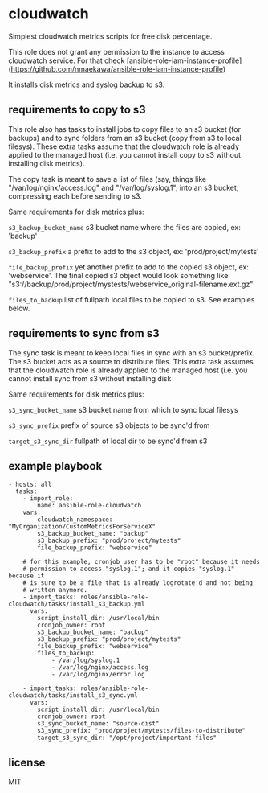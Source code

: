 cloudwatch
=========
Simplest cloudwatch metrics scripts for free disk percentage.


This role does not grant any permission to the instance to access cloudwatch
service. For that check [ansible-role-iam-instance-profile]
(https://github.com/nmaekawa/ansible-role-iam-instance-profile)

It installs disk metrics and syslog backup to s3.

requirements to copy to s3
--------------------------

This role also has tasks to install jobs to copy files to an s3 bucket (for
backups) and to sync folders from an s3 bucket (copy from s3 to local filesys).
These extra tasks assume that the cloudwatch role is already applied to the
managed host (i.e. you cannot install copy to s3 without installing disk
metrics).

The copy task is meant to save a list of files (say, things like
"/var/log/nginx/access.log" and "/var/log/syslog.1", into an s3 bucket, compressing
each before sending to s3.

Same requirements for disk metrics plus:

`s3_backup_bucket_name` s3 bucket name where the files are copied, ex: 'backup'

`s3_backup_prefix` a prefix to add to the s3 object, ex: 'prod/project/mytests'

`file_backup_prefix` yet another prefix to add to the copied s3 object, ex:
'webservice'. The final copied s3 object would look something like
"s3://backup/prod/project/mystests/webservice_original-filename.ext.gz"

`files_to_backup` list of fullpath local files to be copied to s3. See examples
below.


requirements to sync from s3
----------------------------

The sync task is meant to keep local files in sync with an s3 bucket/prefix.
The s3 bucket acts as a source to distribute files.
This extra task assumes that the cloudwatch role is already applied to the
managed host (i.e. you cannot install sync from s3 without installing disk

Same requirements for disk metrics plus:

`s3_sync_bucket_name` s3 bucket name from which to sync local filesys

`s3_sync_prefix` prefix of source s3 objects to be sync'd from

`target_s3_sync_dir` fullpath of local dir to be sync'd from s3


example playbook
----------------

    - hosts: all
      tasks:
        - import_role:
            name: ansible-role-cloudwatch
        vars:
            cloudwatch_namespace: "MyOrganization/CustomMetricsForServiceX"
            s3_backup_bucket_name: "backup"
            s3_backup_prefix: "prod/project/mytests"
            file_backup_prefix: "webservice"

        # for this example, cronjob_user has to be "root" because it needs
        # permission to access "syslog.1"; and it copies "syslog.1" because it
        # is sure to be a file that is already logrotate'd and not being
        # written anymore.
        - import_tasks: roles/ansible-role-cloudwatch/tasks/install_s3_backup.yml
          vars:
            script_install_dir: /usr/local/bin
            cronjob_owner: root
            s3_backup_bucket_name: "backup"
            s3_backup_prefix: "prod/project/mytests"
            file_backup_prefix: "webservice"
            files_to_backup:
                - /var/log/syslog.1
                - /var/log/nginx/access.log
                - /var/log/nginx/error.log

        - import_tasks: roles/ansible-role-cloudwatch/tasks/install_s3_sync.yml
          vars:
            script_install_dir: /usr/local/bin
            cronjob_owner: root
            s3_sync_bucket_name: "source-dist"
            s3_sync_prefix: "prod/project/mytests/files-to-distribute"
            target_s3_sync_dir: "/opt/project/important-files"


license
-------

MIT


